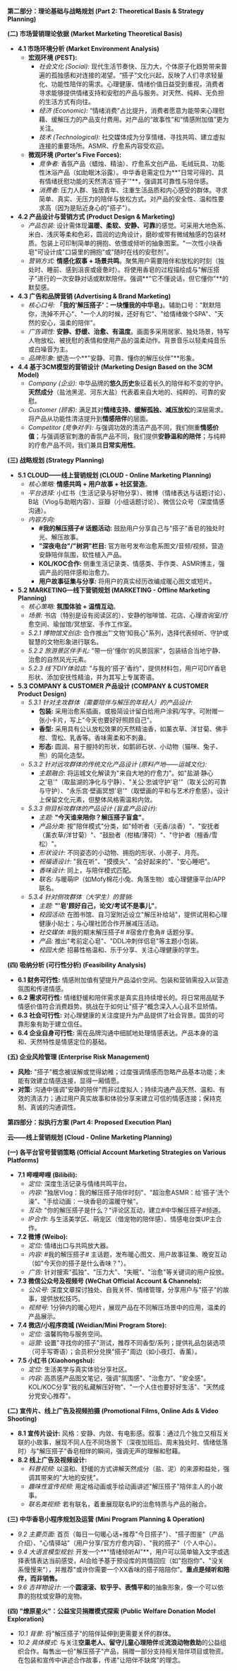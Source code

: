 

**第二部分：理论基础与战略规划 (Part 2: Theoretical Basis & Strategy Planning)**

**(二) 市场营销理论依据 (Market Marketing Theoretical Basis)**

*   **4.1 市场环境分析 (Market Environment Analysis)**
    *   **宏观环境 (PEST):**
        *   *社会文化 (Social):* 现代生活节奏快、压力大，个体原子化趋势带来普遍的孤独感和对连接的渴望。“搭子”文化兴起，反映了人们寻求轻量化、功能性陪伴的需求。心理健康、情绪价值日益受到重视，消费者寻求能够提供情绪支持和安慰的产品与服务。对天然、纯粹、无负担的生活方式有向往。
        *   *经济 (Economic):* “情绪消费”占比提升，消费者愿意为能带来心理慰藉、缓解压力的产品支付费用。对产品的“故事性”和“情感附加值”更为关注。
        *   *技术 (Technological):* 社交媒体成为分享情绪、寻找共鸣、建立虚拟连接的重要场所。ASMR、疗愈系内容受欢迎。
    *   **微观环境 (Porter's Five Forces):**
        *   *竞争者:* 香氛产品（蜡烛、精油）、疗愈系文创产品、毛绒玩具、功能性沐浴产品（如助眠沐浴露）。中华香皂需定位为**"日常可得的、具有情绪抚慰功能的天然清洁'搭子'"**，强调其可靠性与陪伴感。
        *   *消费者:* 压力人群、独居青年、注重生活品质和内心感受的群体。寻求简单、真实、无压力的陪伴与放松方式。对产品的安全性、温和性要求高（因为是贴近身心的"搭子"）。
*   **4.2 产品设计与营销方式 (Product Design & Marketing)**
    *   *产品包装:* 设计需体现**温暖、柔软、安静、可靠**的感觉。可采用大地色系、米白、浅灰等柔和色彩，圆润的边角设计，磨砂或带有微绒触感的包装材质。包装上可印制简单的拥抱、依偎或倾听的抽象图案。"一次性小块香皂"可设计成"口袋里的拥抱"或"随时在线的安慰剂"。
    *   *营销方式:* **情感化叙事 + 场景共鸣**。聚焦用户需要陪伴和放松的时刻（独处时、睡前、感到沮丧或疲惫时）。将使用香皂的过程描绘成与"解压搭子"进行的一次安静对话或默默陪伴。强调**"它不懂说话，但它懂你"**的默契感。
*   **4.3 广告和品牌营销 (Advertising & Brand Marketing)**
    *   *核心口号:* **「我的'解压搭子'：一块懂我的中华皂」**。辅助口号："默默陪你，洗掉不开心"、"一个人的时候，还好有它"、"给情绪做个SPA"、"天然的安心，温柔的陪伴"。
    *   *广告调性:* **安静、舒缓、治愈、有温度**。画面多采用居家、独处场景，特写人物放松、被抚慰的表情和使用产品的温柔动作。背景音乐以轻柔纯音乐或白噪音为主。
    *   *品牌形象:* 塑造一个**"安静、可靠、懂你的解压伙伴"**形象。
*   **4.4 基于3CM模型的营销设计 (Marketing Design Based on the 3CM Model)**
    *   *Company (企业):* 中华品牌的**悠久历史**象征着长久的陪伴和不变的守护。**天然成分**（盐池黑泥、河东大盐）代表着来自大地的、纯粹的、可靠的安慰。
    *   *Customer (顾客):* 满足其对**情绪支持、缓解孤独、减压放松**的深层需求。将产品从功能性清洁提升到**情感陪伴**的层面。
    *   *Competitor (竞争对手):* 与强调功效的清洁产品不同，我们侧重**情感价值**；与强调感官刺激的香氛产品不同，我们提供**安静温和的陪伴**；与纯粹的疗愈产品不同，我们兼具**日常实用性**。

**(三) 战略规划 (Strategy Planning)**

*   **5.1 CLOUD——线上营销规划 (CLOUD - Online Marketing Planning)**
    *   *核心策略:* **情感共鸣 + 用户故事 + 社区营造**。
    *   *平台选择:* 小红书（生活记录与好物分享）、微博（情绪表达与话题讨论）、B站（Vlog与助眠内容）、豆瓣（小组话题讨论）、微信公众号（深度情感沟通）。
    *   *内容方向:*
        *   **#我的解压搭子# 话题活动:** 鼓励用户分享自己与"搭子"香皂的独处时光、解压故事。
        *   **"深夜电台"/"树洞"栏目:** 官方账号发布治愈系图文/音频/视频，营造安静陪伴氛围，软性植入产品。
        *   **KOL/KOC合作:** 侧重生活记录类、情感类、手作类、ASMR博主，强调产品的陪伴感和治愈力。
        *   **用户故事征集与分享:** 将用户的真实经历改编成暖心图文或短片。
*   **5.2 MARKETING—线下营销规划 (MARKETING - Offline Marketing Planning)**
    *   *核心策略:* **氛围体验 + 温情互动**。
    *   *场景:* 书店（特别是设有阅读区的）、安静的咖啡馆、花店、心理咨询室/疗愈空间、瑜伽馆/冥想室、手作工作室。
    *   *5.2.1 博物馆文创店:* 合作推出"'文物'知我心"系列，选择代表倾听、守护或智慧的文物形象进行联名。
    *   *5.2.2 旅游景区伴手礼:* "带一份'懂你'的风景回家"，包装结合当地宁静、治愈的自然风光元素。
    *   *5.2.3 线下DIY体验店:* "与我的'搭子'香约"，提供材料包，用户可DIY香皂形状、添加安抚性精油，并为其写上专属寄语。
*   **5.3 COMPANY & CUSTOMER 产品设计 (COMPANY & CUSTOMER Product Design)**
    *   *5.3.1 针对主攻群体（需要陪伴与解压的年轻人）的产品设计:*
        *   **包装:** 采用治愈系插画，或极简设计留白给用户涂鸦/写字。可附赠一张小卡片，写上"今天也要好好照顾自己"。
        *   **香型:** 采用具有公认放松效果的天然精油香，如薰衣草、洋甘菊、佛手柑、雪松、乳香等。香味需柔和不刺鼻。
        *   **形态:** 圆润、易于握持的形状，如鹅卵石状、小动物（猫咪、兔子、熊）的简化造型。
    *   *5.3.2 针对远攻群体的传统文化产品设计 (原料产地——运城文化):*
        *   *主题融合:* 将运城文化解读为"来自大地的疗愈力"。如"盐湖·静心之'皂'"（取盐湖的净化与宁静）、"关公·忠诚守护'皂'"（取关公的可靠与守护）、"永乐宫·壁画冥想'皂'"（取壁画的平和与艺术疗愈感）。设计上保留文化元素，但整体风格需温和内敛。
    *   *5.3.3 侧目标攻群体的产品设计 (盲盒产品设计):*
        *   *主题:* **"今天谁来陪你？解压搭子盲盒"**。
        *   *产品分类:* 按"陪伴模式"分类，如"倾听者（无香/淡香）"、"安抚者（薰衣草/洋甘菊）"、"鼓励者（柑橘/薄荷）"、"守护者（檀香/雪松）"。
        *   *形状设计:* 不同姿态的小动物、拥抱的形状、小房子、月亮。
        *   *祝福语设计:* "我在听"、"摸摸头"、"会好起来的"、"安心睡吧"。
        *   *香味设计:* 同上，与陪伴模式匹配。
        *   *联名:* 与暖萌IP（如Mofy棉花小兔、角落生物）或心理健康平台/APP联名。
    *   *5.3.4 针对侧攻群体（大学生）的营销:*
        *   *主题:* **"'皂'顾好自己，论文/考试不是事儿"**。
        *   *校园活动:* 在图书馆、自习室附近设立"解压补给站"，提供试用和心理健康小贴士；与心理社团合作开展减压活动。
        *   *社交媒体:* #我的期末解压搭子# #宿舍疗愈角# 话题分享。
        *   *产品:* 推出"考前定心皂"、"DDL冲刺伴侣皂"等主题小包装。
        *   *校园大使:* 招募性格温和、乐于分享、关注心理健康的学生。

**(四) 吸纳分析 (可行性分析) (Feasibility Analysis)**

*   **6.1 财务可行性:** 情感附加值有望提升产品溢价空间。包装和营销需投入以营造氛围和传递情感。
*   **6.2 需求可行性:** 情绪舒缓和陪伴需求是真实且持续增长的。将日常用品赋予情感价值符合消费趋势。挑战在于如何让"搭子"概念深入人心且不显矫情。
*   **6.3 社会可行性:** 对心理健康的关注度提升为产品提供了社会背景。国货的可靠形象有助于建立信任。
*   **6.4 企业自身可行性:** 需在品牌沟通中细腻地处理情感表达。产品本身的温和、天然特性是情感定位的基础。

**(五) 企业风险管理 (Enterprise Risk Management)**
*   **风险:** "搭子"概念被误解或觉得幼稚；过度强调情感而忽略产品基本功能；未能有效建立情感连接，显得一厢情愿。
*   **对策:** 沟通中强调"安静的陪伴"而非过度拟人；持续沟通产品天然、温和、有效的清洁力；通过用户真实故事和体验分享来建立可信的情感连接；保持克制、真诚的沟通调性。

**第四部分：拟执行方案 (Part 4: Proposed Execution Plan)**

**云——线上营销规划 (Cloud - Online Marketing Planning)**

**(一) 各平台官号营销策略 (Official Account Marketing Strategies on Various Platforms)**

*   **7.1 哔哩哔哩 (Bilibili):**
    *   *定位:* 深度生活记录与情绪共鸣平台。
    *   *内容:* "独居Vlog：我的解压搭子陪伴时刻"、"超治愈ASMR：给'搭子'洗个澡"、"手绘动画：一块香皂的温暖守候"。
    *   *互动:* "你的解压搭子是什么？"评论区互动，建立#中华解压搭子#频道。
    *   *IP合作:* 与生活美学区、萌宠区（借宠物的陪伴感）、情感电台类UP主合作。
*   **7.2 微博 (Weibo):**
    *   *定位:* 情绪出口与共鸣放大器。
    *   *内容:* #我的解压搭子# 主话题，发布暖心图文、用户故事征集、晚安互动（如"今天你的搭子是什么香味？"）。
    *   *广告:* 针对搜索"孤独"、"压力大"、"失眠"、"治愈"等关键词的用户投放。
*   **7.3 微信公众号及视频号 (WeChat Official Account & Channels):**
    *   *公众号:* 深度文章探讨独处、自我关怀、情绪管理，分享用户与"搭子"的故事，提供放松技巧。
    *   *视频号:* 1分钟内的暖心短片，展现产品在不同解压场景中的应用，温柔的产品展示。
*   **7.4 微店/小程序商城 (Weidian/Mini Program Store):**
    *   *定位:* 温馨购物与服务空间。
    *   *运营:* 设置"寻找你的搭子"测试，推荐不同香型/系列；提供礼品包装选项（可手写寄语）；会员积分兑换"搭子"周边（如小夜灯、香薰）。
*   **7.5 小红书 (Xiaohongshu):**
    *   *定位:* 生活美学与真实体验分享社区。
    *   *内容:* 高质感产品图文笔记，强调"氛围感"、"治愈力"、"安全感"。KOL/KOC分享"我的私藏解压好物"、"一个人住也要好好生活"、"天然成分党安心推荐"。

**(二) 宣传片、线上广告及视频拍摄 (Promotional Films, Online Ads & Video Shooting)**

*   **8.1 宣传片设计:** 风格：安静、内敛、有电影感。叙事：通过几个独立又相互关联的小故事，展现不同人在不同场景下（深夜加班后、周末独处时、情绪低落时）与"解压搭子"香皂相伴的瞬间，强调无声的理解和慰藉。
*   **8.2 线上广告及视频设计:**
    *   *科普视频:* 以温和、舒缓的方式讲解天然成分（盐、泥）的来源和益处，强调其带来的"大地的安抚"。
    *   *趣味性宣传视频:* 用定格动画或手绘动画讲述"解压搭子"陪伴主人的小故事。
    *   *联名类视频:* 若有联名，着重展现联名IP的治愈特质与产品的融合。

**(三) 中华香皂小程序规划及运营 (Mini Program Planning & Operation)**

*   *9.2 主要页面:* 首页（每日一句暖心话+推荐"今日搭子"）、"搭子图鉴"（产品介绍）、"心情驿站"（用户分享/官方疗愈内容）、"我的搭子"（个人中心）。
*   *9.4 大语言模型规划:* 开发一个**"情绪倾听AI"**，用户可以简单输入文字或选择表情表达当前感受，AI会给予基于预设库的共情回应（如"抱抱你"、"没关系慢慢来"），并推荐"或许你需要一个XX香味的搭子陪陪你"。**重点是倾听和陪伴，而非销售。**
*   *9.6 吉祥物设计:* 一个**圆滚滚、软乎乎、表情平和**的抽象形象，像一个可以依靠的抱枕或安静的宠物。

**(四) "燎原星火"：公益宝贝捐赠模式探索 (Public Welfare Donation Model Exploration)**

*   *10.1 背景:* 将"解压搭子"的陪伴延伸到更需要关怀的群体。
*   *10.2 具体模式:* 与关注**空巢老人、留守儿童心理陪伴**或**流浪动物救助**的公益组织合作。每售出一份"解压搭子"产品，捐赠一部分支持相关陪伴项目或物资。在包装和宣传中讲述合作故事，传递"让陪伴不缺席"的理念。
